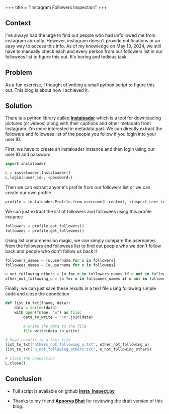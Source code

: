 +++
title = "Instagram Followers Inspection"
+++


## Context

I've always had the urge to find out people who had unfollowed me from instagram abruptly. 
However, instagram doesn't provide notifications or an easy way to access this info.
As of my knowledge on May 13, 2024, we still have to manually check each and every person from our followers list in our followees list to figure this out.
It's boring and tedious task.


## Problem

As a fun exercise, I thought of writing a small python script to figure this out. This blog is about how I achieved it.


## Solution

There is a python library called [**Instaloader**](https://instaloader.github.io/index.html) which is a tool for downloading pictures (or videos) along with their captions and other metadata from Instagram.
I'm more interested in metadata part. We can directly extract the followers and followees list of the people you follow if you login into your user ID.

First, we have to create an instaloader instance and then login using our user ID and password

```python
import instaloader

L = instaloader.Instaloader()
L.login(<user_id>, <password>)
```

Then we can extract anyone's profile from our followers list or we can create our own profile

```python
profile = instaloader.Profile.from_username(L.context, <inspect_user_id>)
```

We can just extract the list of followers and followees using this profile instance

```python
followers = profile.get_followers()
followees = profile.get_followees()
```

Using list comprehension magic, we can simply compare the usernames from the followers and followees list 
to find out poeple who we don't follow back and people who don't follow us back !!

```python
followers_names = [o.username for o in followers]
followees_names = [o.username for o in followees]

u_not_following_others = [o for o in followers_names if o not in followees_names]
other_not_following_u = [o for o in followees_names if o not in followers_names]
```

Finally, we can just save these results in a text file using following simple code and close the connection

```python
def list_to_txt(fname, data):
    data = sorted(data)
    with open(fname, "w") as file:
        data_to_write = "\n".join(data)

        # Write the data to the file
        file.write(data_to_write)

# Save results to a text file
list_to_txt("others_not_following_u.txt", other_not_following_u)
list_to_txt("u_not_following_others.txt", u_not_following_others)

# Close the connection
L.close()
```

## Conclusion

- Full script is available on github [**insta_inspect.py**](https://github.com/Karthik-d-k/Karthik-d-k.github.io/blob/main/content/scripts/insta_inspect.py)

- Thanks to my friend [**Apoorva Bhat**](https://www.linkedin.com/in/apoorva-bhat-6ab836171/) for reviewing the draft version of this blog.

